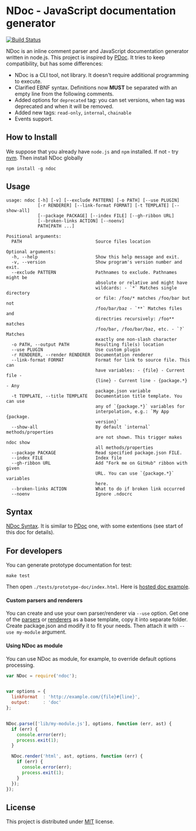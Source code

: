 # NDoc - JavaScript documentation generator
[![Build Status](https://secure.travis-ci.org/nodeca/ndoc.png)](http://travis-ci.org/nodeca/ndoc)

NDoc is an inline comment parser and JavaScript documentation generator written in node.js.
This project is inspired by [PDoc](http://pdoc.org/syntax.html). It tries to keep compatibility,
but has some differences:

- NDoc is a CLI tool, not library. It doesn't require additional programming to execute.
- Clarified EBNF syntax. Definitions now **MUST** be separated with an empty line from the following comments.
- Added options for `deprecated` tag: you can set versions, when tag was deprecated and
  when it will be removed.
- Added new tags: `read-only`, `internal`, `chainable`
- Events support.


## How to Install

We suppose that you already have `node.js` and `npm` installed.
If not - try [nvm](https://github.com/creationix/nvm). Then install NDoc globally

    npm install -g ndoc


## Usage

    usage: ndoc [-h] [-v] [--exclude PATTERN] [-o PATH] [--use PLUGIN]
                [-r RENDERER] [--link-format FORMAT] [-t TEMPLATE] [--show-all]
                [--package PACKAGE] [--index FILE] [--gh-ribbon URL]
                [--broken-links ACTION] [--noenv]
                PATH[PATH ...]

    Positional arguments:
      PATH                            Source files location

    Optional arguments:
      -h, --help                      Show this help message and exit.
      -v, --version                   Show program's version number and exit.
      --exclude PATTERN               Pathnames to exclude. Pathnames might be 
                                      absolute or relative and might have 
                                      wildcards: - `*` Matches single directory 
                                      or file: /foo/* matches /foo/bar but not 
                                      /foo/bar/baz - `**` Matches files and 
                                      directries recursively: /foo** matches 
                                      /foo/bar, /foo/bar/baz, etc. - `?` Matches 
                                      exactly one non-slash character
      -o PATH, --output PATH          Resulting file(s) location
      --use PLUGIN                    Use custom plugin
      -r RENDERER, --render RENDERER  Documentation renderer
      --link-format FORMAT            Format for link to source file. This can 
                                      have variables: - {file} - Current file - 
                                      {line} - Current line - {package.*} - Any 
                                      package.json variable
      -t TEMPLATE, --title TEMPLATE   Documentation title template. You can use 
                                      any of `{package.*}` variables for 
                                      interpolation, e.g.: `My App {package.
                                      version}`
      --show-all                      By default `internal` methods/properties 
                                      are not shown. This trigger makes ndoc show 
                                      all methods/properties
      --package PACKAGE               Read specified package.json FILE.
      --index FILE                    Index file
      --gh-ribbon URL                 Add "Fork me on GitHub" ribbon with given 
                                      URL. You can use `{package.*}` variables 
                                      here.
      --broken-links ACTION           What to do if broken link occurred
      --noenv                         Ignore .ndocrc


## Syntax

[NDoc Syntax](https://github.com/nodeca/ndoc/blob/master/syntax.md).
It is similar to [PDoc](https://github.com/tobie/pdoc) one, with some extentions (see start of this doc for details).


## For developers

You can generate prototype documentation for test:

    make test

Then open `./tests/prototype-doc/index.html`. Here is [hosted doc example](http://nodeca.github.com/ndoc/tests/prototype/).


#### Custom parsers and renderers

You can create and use your own parser/renderer via `--use` option. Get one of
the [parsers][parsers] or [renderers][renderers] as a base template, copy it
into separate folder. Create package.json and modify it to fit your needs. Then
attach it with `--use my-module` argument.

[parsers]: https://github.com/nodeca/ndoc/blob/master/lib/ndoc/plugins/parsers
[renderers]: https://github.com/nodeca/ndoc/blob/master/lib/ndoc/plugins/renderers


#### Using NDoc as module

You can use NDoc as module, for example, to override default options processing.

``` javascript
var NDoc = require('ndoc');


var options = {
  linkFormat  : 'http://example.com/{file}#{line}',
  output:     : 'doc'
};


NDoc.parse(['lib/my-module.js'], options, function (err, ast) {
  if (err) {
    console.error(err);
    process.exit(1);
  }

  NDoc.render('html', ast, options, function (err) {
    if (err) {
      console.error(err);
      process.exit(1);
    }
  });
});
```


## License

This project is distributed under [MIT](https://github.com/nodeca/ndoc/blob/master/LICENSE) license.
